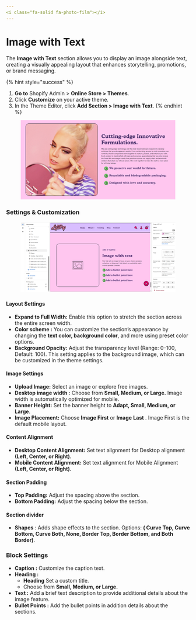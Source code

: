 ```yaml
---
<i class="fa-solid fa-photo-film"></i>
---
```


# Image with Text

The **Image with Text** section allows you to display an image alongside text, creating a visually appealing layout that enhances storytelling, promotions, or brand messaging.

{% hint style="success" %}
1. **Go to** Shopify Admin > **Online Store > Themes**.
2. Click **Customize** on your active theme.
3. In the Theme Editor, click **Add Section > Image with Text**.
{% endhint %}

<figure><img src="../.gitbook/assets/Image_text-01.jpg" alt=""><figcaption></figcaption></figure>

### **Settings & Customization**

<figure><img src="../.gitbook/assets/image with.png" alt=""><figcaption></figcaption></figure>

#### **Layout Settings**

* **Expand to Full Width:** Enable this option to stretch the section across the entire screen width.
* **Color scheme :** You can customize the section’s appearance by changing the **text color, background color**, and more using preset color options.
* **Background Opacity:** Adjust the transparency level (Range: 0–100, Default: 100). This setting applies to the background image, which can be customized in the theme settings.

#### **Image Settings**

* **Upload Image:** Select an image or explore free images.
* **Desktop image width :** Choose from **Small, Medium, or Large.** Image width is automatically optimized for mobile.
* **Banner Height:** Set the banner height to **Adapt, Small, Medium, or Large**.
* **Image Placement:** Choose **Image First** or **Image** **Last** . Image First is the default mobile layout.

#### **Content Alignment**

* **Desktop Content Alignment:** Set text alignment for Desktop alignment **(Left, Center, or Right).**
* **Mobile Content Alignment:** Set text alignment for Mobile Alignment **(Left, Center, or Right).**

#### **Section Padding**

* **Top Padding:** Adjust the spacing above the section.
* **Bottom Padding:** Adjust the spacing below the section.

#### Section divider

* **Shapes** : Adds shape effects to the section. Options: **( Curve Top, Curve Bottom, Curve Both, None, Border Top, Border Bottom, and Both Border)**.

### Block Settings

* **Caption :** Customize the caption text.
* **Heading :**
  * **Heading**  Set a custom title.
  * Choose from **Small, Medium, or Large.**
* **Text :**  Add a brief text description to provide additional details about the image feature.
* **Bullet Points :** Add the bullet points in addition details about the sections.

